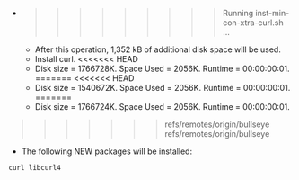 * >>>>>>>>> Running inst-min-con-xtra-curl.sh ...
  * After this operation, 1,352 kB of additional disk space will be used.
  * Install curl.
<<<<<<< HEAD
  * Disk size = 1766728K. Space Used = 2056K. Runtime = 00:00:00:01.
=======
<<<<<<< HEAD
  * Disk size = 1540672K. Space Used = 2056K. Runtime = 00:00:00:01.
=======
  * Disk size = 1766724K. Space Used = 2056K. Runtime = 00:00:00:01.
>>>>>>> refs/remotes/origin/bullseye
>>>>>>> refs/remotes/origin/bullseye
  * The following NEW packages will be installed:
  ```bash
curl libcurl4
  ```
